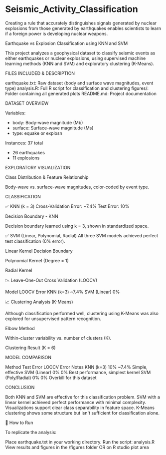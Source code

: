 # Seismic_Activity_Classification
Creating a rule that accurately distinguishes signals generated by nuclear explosions from those generated by earthquakes enables scientists to learn if a foreign power is developing nuclear weapons.

Earthquake vs Explosion Classification using KNN and SVM

This project analyzes a geophysical dataset to classify seismic events as either earthquakes or nuclear explosions, using supervised machine learning methods (KNN and SVM) and exploratory clustering (K-Means).


FILES INCLUDED & DESCRIPTION


earthquake.txt: Raw dataset (body and surface wave magnitudes, event type)
analysis.R: Full R script for classification and clustering
figures/: Folder containing all generated plots
README.md: Project documentation


DATASET OVERVIEW

Variables:
- body: Body-wave magnitude (Mb)
- surface: Surface-wave magnitude (Ms)
- type: equake or explosn

Instances: 37 total
- 26 earthquakes
- 11 explosions

EXPLORATORY VISUALIZATION

Class Distribution & Feature Relationship

Body-wave vs. surface-wave magnitudes, color-coded by event type.


CLASSIFICATION

✅ KNN (k = 3)
Cross-Validation Error: ~7.4%
Test Error: 10%

Decision Boundary - KNN

Decision boundary learned using k = 3, shown in standardized space.

✅ SVM (Linear, Polynomial, Radial)
All three SVM models achieved perfect test classification (0% error).

Linear Kernel Decision Boundary

Polynomial Kernel (Degree = 1)

Radial Kernel


📉 Leave-One-Out Cross Validation (LOOCV)

Model	        LOOCV Error
KNN (k=3)	      ~7.4%
SVM (Linear)	    0%


📈 Clustering Analysis (K-Means)

Although classification performed well, clustering using K-Means was also explored for unsupervised pattern recognition.


Elbow Method

Within-cluster variability vs. number of clusters (K).

Clustering Result (K = 6)


MODEL COMPARISON

Method	           Test Error	          LOOCV Error	      Notes
KNN (k=3)	           10%	                ~7.4%	       Simple, effective
SVM (Linear)	       0%	                   0%	         Best performance, simplest kernel
SVM (Poly/Radial)  	 0%	                   0%	         Overkill for this dataset


CONCLUSION

Both KNN and SVM are effective for this classification problem.
SVM with a linear kernel achieved perfect performance with minimal complexity.
Visualizations support clear class separability in feature space.
K-Means clustering shows some structure but isn't sufficient for classification alone.

🚀 How to Run

To replicate the analysis:

Place earthquake.txt in your working directory.
Run the script: analysis.R
View results and figures in the /figures folder OR on R studio plot area
